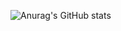 ![Anurag's GitHub stats](https://github-readme-stats.vercel.app/api?username=anuraghazra&show_icons=true&theme=buefy)
